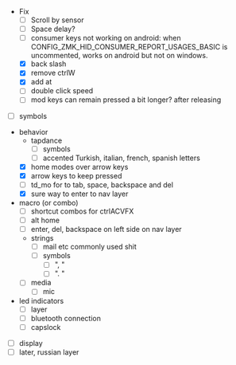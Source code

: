 - Fix
  - [ ] Scroll by sensor
  - [ ] Space delay?
  - [ ] consumer keys not working on android: when CONFIG_ZMK_HID_CONSUMER_REPORT_USAGES_BASIC is uncommented, works on android but not on windows.
  - [x] back slash
  - [x] remove ctrlW
  - [x] add at 
  - [ ] double click speed
  - [ ] mod keys can remain pressed a bit longer? after releasing
- [ ] symbols
- behavior
  - tapdance
    - [ ] symbols
    - [ ] accented Turkish, italian, french, spanish letters 
  - [x] home modes over arrow keys
  - [x] arrow keys to keep pressed
  - [ ] td_mo for to tab, space, backspace and del
  - [x] sure way to enter to nav layer
- macro (or combo)
  -  [ ] shortcut combos for ctrlACVFX
  -  [ ] alt home 
  -  [ ] enter, del, backspace on left side on nav layer
  - strings
    - [ ] mail etc commonly used shit
    - [ ] symbols
      - [ ] ", " 
      - [ ] ". " 
  - [ ] media
    - [ ] mic
- led indicators
  - [ ] layer
  - [ ] bluetooth connection
  - [ ] capslock

- [ ] display
- [ ] later, russian layer